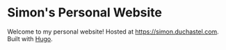 # Simon's Personal Website

Welcome to my personal website! Hosted at https://simon.duchastel.com. Built with [Hugo](https://gohugo.io).
